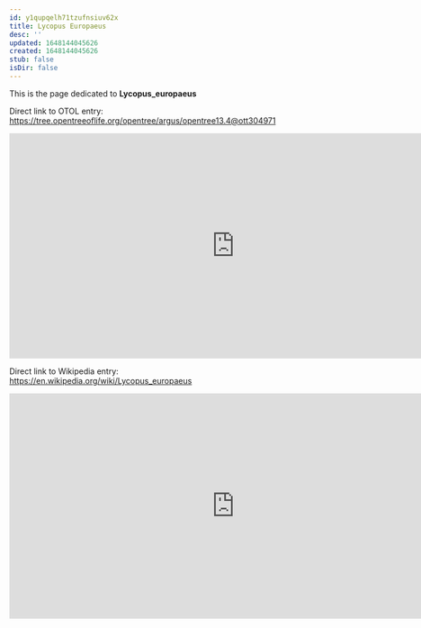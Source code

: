 ```yaml
---
id: y1qupqelh71tzufnsiuv62x
title: Lycopus Europaeus
desc: ''
updated: 1648144045626
created: 1648144045626
stub: false
isDir: false
---
```

This is the page dedicated to **Lycopus_europaeus**


Direct link to OTOL entry: https://tree.opentreeoflife.org/opentree/argus/opentree13.4@ott304971



<html>
    <body>
    <iframe src="https://tree.opentreeoflife.org/opentree/argus/opentree13.4@ott304971"
    width="800" height="400" frameborder="0" allowfullscreen> </iframe>
    </body>
</html>
    


Direct link to Wikipedia entry: https://en.wikipedia.org/wiki/Lycopus_europaeus



<html>
    <body>
    <iframe src="https://en.wikipedia.org/wiki/Lycopus_europaeus"
    width="800" height="400" frameborder="0" allowfullscreen> </iframe>
    </body>
</html>
    
